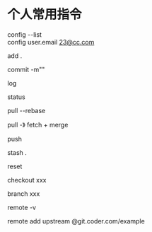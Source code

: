 #
# 个人常用指令
config --list  
config user.email 23@cc.com

add .

commit -m""

log

status

pull --rebase

pull  -》 fetch + merge

push

stash . 

reset

checkout xxx

branch xxx

remote -v

remote add upstream @git.coder.com/example

